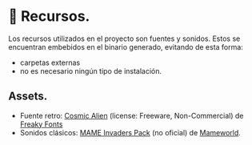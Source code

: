# 📁 Recursos.
Los recursos utilizados en el proyecto son fuentes y sonidos. Estos se encuentran embebidos en el binario generado, evitando de esta forma:
* carpetas externas
* no es necesario ningún tipo de instalación.

## Assets.
* Fuente retro: [Cosmic Alien](https://www.fontspace.com/cosmic-alien-font-f3323) (license: Freeware, Non-Commercial) de [Freaky Fonts](https://www.fontspace.com/freaky-fonts)
* Sonidos clásicos: [MAME Invaders Pack](https://samples.mameworld.info/unofficialwav/invaders.zip) (no oficial) de [Mameworld](https://samples.mameworld.info/).
